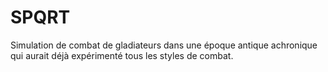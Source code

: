 # SPQRT
Simulation de combat de gladiateurs dans une époque antique achronique qui aurait déjà expérimenté tous les styles de combat. 
